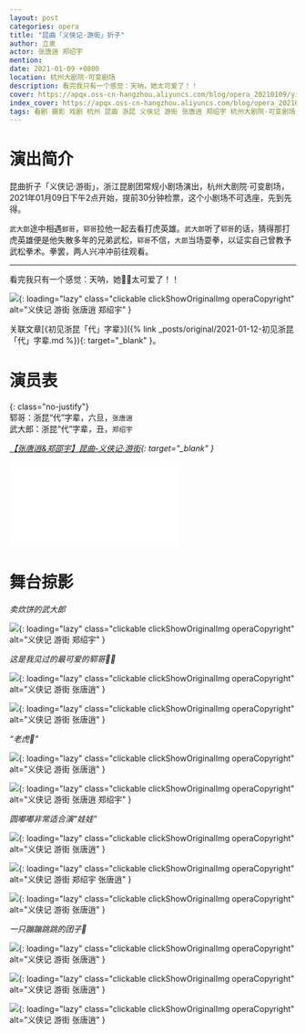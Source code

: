 ```yaml
---
layout: post
categories: opera
title: "昆曲「义侠记·游街」折子"
author: 立泉
actor: 张唐逍 郑绍宇
mention: 
date: 2021-01-09 +0800
location: 杭州大剧院·可变剧场
description: 看完我只有一个感觉：天呐，她太可爱了！！
cover: https://apqx.oss-cn-hangzhou.aliyuncs.com/blog/opera_20210109/yixiaji_youjie/DSC02174_thumb.jpg
index_cover: https://apqx.oss-cn-hangzhou.aliyuncs.com/blog/opera_20210109/yixiaji_youjie/DSC02174_cover_thumb.jpg
tags: 看剧 摄影 戏剧 杭州 昆曲 浙昆 义侠记 游街 张唐逍 郑绍宇 杭州大剧院·可变剧场
---
```


# 演出简介

昆曲折子「义侠记·游街」，浙江昆剧团常规小剧场演出，杭州大剧院·可变剧场，2021年01月09日下午2点开始，提前30分钟检票，这个小剧场不可选座，先到先得。

`武大郎`途中相遇`郅哥`，`郓哥`拉他一起去看打虎英雄。`武大郎`听了`郓哥`的话，猜得那打虎英雄便是他失散多年的兄弟武松，`郓哥`不信，`大郎`当场耍拳，以证实自己曾教予武松拳术。拳罢，两人兴冲冲前往观看。

<hr class="line-divider" />

看完我只有一个感觉：天呐，她👧🏻太可爱了！！

![](https://apqx.oss-cn-hangzhou.aliyuncs.com/blog/opera_20210109/yixiaji_youjie/DSC02174_thumb.jpg){: loading="lazy" class="clickable clickShowOriginalImg operaCopyright" alt="义侠记 游街 张唐逍 郑绍宇" }

关联文章[《初见浙昆「代」字辈》]({% link _posts/original/2021-01-12-初见浙昆「代」字辈.md %}){: target="_blank" }。

# 演员表

{: class="no-justify"}  
郓哥：浙昆“代”字辈，六旦，`张唐逍`  
武大郎：浙昆“代”字辈，丑，`郑绍宇`

*[【张唐逍&郑邵宇】昆曲-义侠记·游街](https://www.bilibili.com/video/BV16K4y1H7Zw){: target="_blank" }*

<div class="video-container">
<iframe loading="lazy" src="//player.bilibili.com/player.html?aid=886360301&bvid=BV16K4y1H7Zw&cid=286942400&page=1" scrolling="no" border="0" frameborder="no" framespacing="0" allowfullscreen="true"> </iframe>
</div>

# 舞台掠影

*卖炊饼的武大郎*

![](https://apqx.oss-cn-hangzhou.aliyuncs.com/blog/opera_20210109/yixiaji_youjie/DSC02166_thumb.jpg){: loading="lazy" class="clickable clickShowOriginalImg operaCopyright" alt="义侠记 游街 郑绍宇" }

*这是我见过的最可爱的郓哥👧🏻*

![](https://apqx.oss-cn-hangzhou.aliyuncs.com/blog/opera_20210109/yixiaji_youjie/DSC02170_thumb.jpg){: loading="lazy" class="clickable clickShowOriginalImg operaCopyright" alt="义侠记 游街 张唐逍" }

![](https://apqx.oss-cn-hangzhou.aliyuncs.com/blog/opera_20210109/yixiaji_youjie/DSC02171_thumb.jpg){: loading="lazy" class="clickable clickShowOriginalImg operaCopyright" alt="义侠记 游街 张唐逍" }

*“老虎🐯”*

![](https://apqx.oss-cn-hangzhou.aliyuncs.com/blog/opera_20210109/yixiaji_youjie/DSC02173_thumb.jpg){: loading="lazy" class="clickable clickShowOriginalImg operaCopyright" alt="义侠记 游街 张唐逍" }

![](https://apqx.oss-cn-hangzhou.aliyuncs.com/blog/opera_20210109/yixiaji_youjie/DSC02174_thumb.jpg){: loading="lazy" class="clickable clickShowOriginalImg operaCopyright" alt="义侠记 游街 张唐逍 郑绍宇" }

*圆嘟嘟非常适合演“娃娃”*

![](https://apqx.oss-cn-hangzhou.aliyuncs.com/blog/opera_20210109/yixiaji_youjie/DSC02176_thumb.jpg){: loading="lazy" class="clickable clickShowOriginalImg operaCopyright" alt="义侠记 游街 张唐逍" }

![](https://apqx.oss-cn-hangzhou.aliyuncs.com/blog/opera_20210109/yixiaji_youjie/DSC02178_thumb.jpg){: loading="lazy" class="clickable clickShowOriginalImg operaCopyright" alt="义侠记 游街 郑绍宇 张唐逍" }


![](https://apqx.oss-cn-hangzhou.aliyuncs.com/blog/opera_20210109/yixiaji_youjie/DSC02181_thumb.jpg){: loading="lazy" class="clickable clickShowOriginalImg operaCopyright" alt="义侠记 游街 张唐逍" }

*一只蹦蹦跳跳的团子🍡*

![](https://apqx.oss-cn-hangzhou.aliyuncs.com/blog/opera_20210109/yixiaji_youjie/DSC02182_thumb.jpg){: loading="lazy" class="clickable clickShowOriginalImg operaCopyright" alt="义侠记 游街 张唐逍" }

![](https://apqx.oss-cn-hangzhou.aliyuncs.com/blog/opera_20210109/yixiaji_youjie/DSC02183_thumb.jpg){: loading="lazy" class="clickable clickShowOriginalImg operaCopyright" alt="义侠记 游街 张唐逍" }

![](https://apqx.oss-cn-hangzhou.aliyuncs.com/blog/opera_20210109/yixiaji_youjie/DSC02184_thumb.jpg){: loading="lazy" class="clickable clickShowOriginalImg operaCopyright" alt="义侠记 游街 张唐逍" }